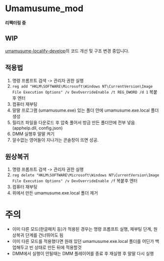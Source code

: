 ﻿# Umamusume_mod

**리팩터링 중**

## WIP
[umamusume-localify-develop](https://github.com/dhlrunner/umamusume-localify-develop)의 코드 개선 및 구조 변경 중입니다.

## 적용법
1. 명령 프롬프트 검색 -> 관리자 권한 실행
2. `reg add "HKLM\SOFTWARE\Microsoft\Windows NT\CurrentVersion\Image File Execution Options" /v DevOverrideEnable /t REG_DWORD /d 1`  복붙후 엔터
3. 컴퓨터 재부팅
4. 말딸 프로그램 (umamusume.exe) 있는 폴더 안에 umamusume.exe.local 폴더 생성
5. 릴리즈 파일을 다운로드 후 압축 풀어서 방금 만든 폴더안에 전부 넣음 (apphelp.dll, config.json)
6. DMM 실행후 말딸 켜기
7. 알수없는 영어들이 지나가는 콘솔창이 뜨면 성공.

## 원상복귀
1. 명령 프롬프트 검색 -> 관리자 권한 실행
2. `reg delete "HKLM\SOFTWARE\Microsoft\Windows NT\CurrentVersion\Image File Execution Options" /v DevOverrideEnable /f` 복붙후 엔터
3. 컴퓨터 재부팅
4. 위에서 만든 umamusume.exe.local 폴더 제거

# 주의
- 이미 다른 모드(한글패치 등)가 적용된 경우는 명령 프롬프트 실행, 재부팅 단계, 원상복귀 단계를 건너뛰어도 됨
- 이미 다른 모드를 적용했다면 원래 있던 umamusume.exe.local 폴더를 어딘가 백업해두고 빈 상태로 만든 뒤에 적용할것
- DMM에서 실행이 안될때는 DMM 플레이어를 종료 후 재실행 후 말딸 다시 실행
